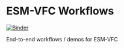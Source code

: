 # ESM-VFC Workflows

[![Binder](https://mybinder.org/badge_logo.svg)](https://mybinder.org/v2/gh/esm-vfc/esm-vfc-stacks/master?urlpath=git-pull?repo=https://github.com/esm-vfc/esm-vfc-workflows%26amp%3Bbranch=master%26amp%3Burlpath=lab/tree/esm-vfc-workflows/notebooks/%3Fautodecode)

End-to-end workflows / demos for ESM-VFC
